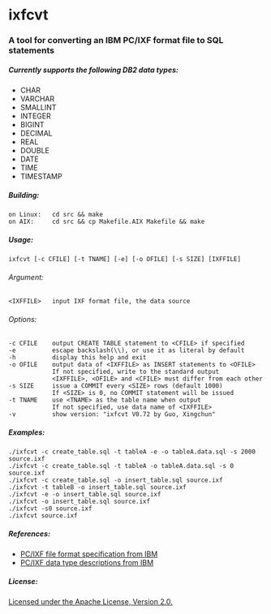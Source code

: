 # ixfcvt

### A tool for converting an IBM PC/IXF format file to SQL statements

##### Currently supports the following DB2 data types:
- CHAR
- VARCHAR
- SMALLINT
- INTEGER
- BIGINT
- DECIMAL
- REAL
- DOUBLE
- DATE
- TIME
- TIMESTAMP

##### Building:
    on Linux:   cd src && make
    on AIX:     cd src && cp Makefile.AIX Makefile && make

##### Usage:
    ixfcvt [-c CFILE] [-t TNAME] [-e] [-o OFILE] [-s SIZE] [IXFFILE]
###### Argument:
    <IXFFILE>   input IXF format file, the data source
###### Options:
    -c CFILE    output CREATE TABLE statement to <CFILE> if specified
    -e          escape backslash(\\), or use it as literal by default
    -h          display this help and exit
    -o OFILE    output data of <IXFFILE> as INSERT statements to <OFILE>
                If not specified, write to the standard output
                <IXFFILE>, <OFILE> and <CFILE> must differ from each other
    -s SIZE     issue a COMMIT every <SIZE> rows (default 1000)
                If <SIZE> is 0, no COMMIT statement will be issued
    -t TNAME    use <TNAME> as the table name when output
                If not specified, use data name of <IXFFILE>
    -v          show version: "ixfcvt V0.72 by Guo, Xingchun"

##### Examples:
    ./ixfcvt -c create_table.sql -t tableA -e -o tableA.data.sql -s 2000 source.ixf
    ./ixfcvt -c create_table.sql -t tableA -o tableA.data.sql -s 0 source.ixf
    ./ixfcvt -c create_table.sql -o insert_table.sql source.ixf
    ./ixfcvt -t tableB -o insert_table.sql source.ixf
    ./ixfcvt -e -o insert_table.sql source.ixf
    ./ixfcvt -o insert_table.sql source.ixf
    ./ixfcvt -s0 source.ixf
    ./ixfcvt source.ixf

##### References:
- [PC/IXF file format specification from IBM](https://www-01.ibm.com/support/knowledgecenter/api/content/SSEPGG_10.5.0/com.ibm.db2.luw.admin.dm.doc/doc/r0004668.html)
- [PC/IXF data type descriptions from
IBM](https://www-01.ibm.com/support/knowledgecenter/api/content/SSEPGG_10.5.0/com.ibm.db2.luw.admin.dm.doc/doc/r0008742.html)

#####  License:
[Licensed under the Apache License, Version 2.0.](http://www.apache.org/licenses/LICENSE-2.0)

